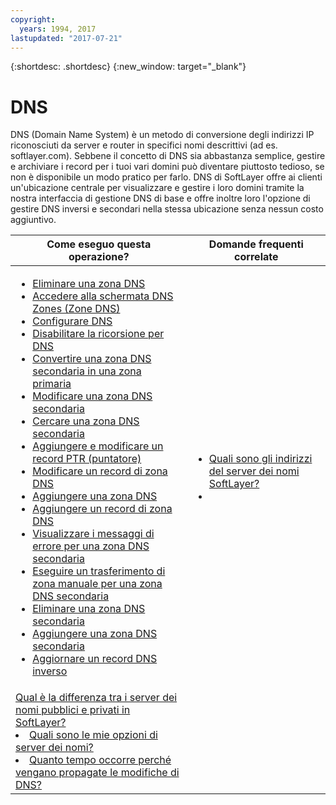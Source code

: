 ```yaml
---
copyright:
  years: 1994, 2017
lastupdated: "2017-07-21"
---
```


{:shortdesc: .shortdesc}
{:new_window: target="_blank"}

# DNS

DNS (Domain Name System) è un metodo di conversione degli indirizzi IP riconosciuti da server e router in specifici nomi descrittivi (ad es. softlayer.com). Sebbene il concetto di DNS sia abbastanza semplice, gestire e archiviare i record per i tuoi vari domini può diventare piuttosto tedioso, se non è disponibile un modo pratico per farlo. DNS di SoftLayer offre ai clienti un'ubicazione centrale per visualizzare e gestire i loro domini tramite la nostra interfaccia di gestione DNS di base e offre inoltre loro l'opzione di gestire DNS inversi e secondari nella stessa ubicazione senza nessun costo aggiuntivo.

|Come eseguo questa operazione?|Domande frequenti correlate|
|---|---|
|<ul><li><a href="delete-dns-zone.html">Eliminare una zona DNS</a></li><li><a href="access-dns-zones-screen.html">Accedere alla schermata DNS Zones (Zone DNS)</a></li><li><a href="configure-dns.html">Configurare DNS</a></li><li><a href="disable-recursion-dns.html">Disabilitare la ricorsione per DNS</a></li><li><a href="convert-secondary-dns-zone-primary-zone.html">Convertire una zona DNS secondaria in una zona primaria</a></li><li><a href="edit-secondary-dns-zone.html">Modificare una zona DNS secondaria</a></li><li><a href="search-secondary-dns-zone.html">Cercare una zona DNS secondaria</a></li><li><a href="add-and-edit-ptr-pointer-record.html">Aggiungere e modificare un record PTR (puntatore)</a></li><li><a href="edit-dns-zone-record.html">Modificare un record di zona DNS</a></li><li><a href="add-dns-zone.html">Aggiungere una zona DNS</a></li><li><a href="add-dns-zone-record.html">Aggiungere un record di zona DNS</a></li><li><a href="view-error-messages-secondary-dns-zone.html">Visualizzare i messaggi di errore per una zona DNS secondaria</a></li><li><a href="make-manual-zone-transfer-secondary-dns-zone.html">Eseguire un trasferimento di zona manuale per una zona DNS secondaria</a></li><li><a href="delete-secondary-dns-zone.html">Eliminare una zona DNS secondaria</a></li><li><a href="add-secondary-dns-zone.html">Aggiungere una zona DNS secondaria</a></li><li><a href="update-reverse-dns-record.html">Aggiornare un record DNS inverso</a></li></ul>|<ul><li><a href="dns-faqs.html#26">Quali sono gli indirizzi del server dei nomi SoftLayer?</a></li><li>
<a href="dns-faqs.html#27">Qual è la differenza tra i server dei nomi pubblici e privati in SoftLayer?</a></li><li><a href="dns-faqs.html#28">Quali sono le mie opzioni di server dei nomi?</a></li><li><a href="dns-faqs.html#29">Quanto tempo occorre perché vengano propagate le modifiche di DNS?</a></li></ul>|

